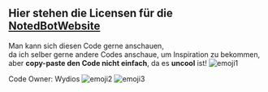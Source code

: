 ## Hier stehen die Licensen für die [NotedBotWebsite](https://github.com/Wydios/NotedBotWebsite)

Man kann sich diesen Code gerne anschauen,  
da ich selber gerne andere Codes anschaue, um Inspiration zu bekommen,  
aber **copy-paste den Code nicht einfach**, da es **uncool** ist! ![emoji1](https://cdn.7tv.app/emote/01G1PWD2TG0003JX6YJPSC6YFR/1x.avif)

Code Owner: Wydios ![emoji2](https://cdn.7tv.app/emote/01JG4FGQYCNWN4B63W3PNMMMFM/1x.avif) ![emoji3](https://cdn.7tv.app/emote/01HM4P26CR000449DZBT4FVMA5/1x.avif)

